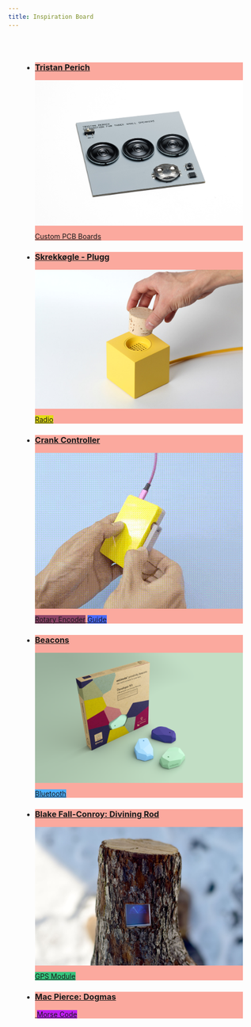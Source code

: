 ```yaml
---
title: Inspiration Board
---
```


<div class="uk-margin" style="padding: 30px;">
<ul class="uk-child-width-1-3@m uk-child-width-1-4@l uk-child-width-1-2@s uk-grid-small uk-grid-match" uk-grid="masonry: pack">

<li class="">
<div>
<a href="https://www.physicaleditions.com/artist/tristan_perich">
<div class="uk-card-small uk-card-default uk-card-body uk-box-shadow-xlarge" style="background: #fba99e">
<div class="uk-card-small uk-card-default uk-card-body uk-box-shadow-xlarge">
<h3 class="cardtitle">Tristan Perich</h3>
<div style="display: inline">
<img src="./menu/inspiration/images/tristan_perich1.jpg" alt="" style="padding-bottom: 10px" uk-image />
<span class="uk-label" style="background-color: #fba99e">Custom PCB Boards</span>
</div>
</div>
</a>
</div>
</div>
</li>

<li class="">
<div>
<a href="http://skrekkogle.com/projects/plugg/">
<div class="uk-card-small uk-card-default uk-card-body uk-box-shadow-xlarge" style="background: #fba99e">
<div class="uk-card-small uk-card-default uk-card-body uk-box-shadow-xlarge">
<h3 class="cardtitle">Skrekkøgle - Plugg</h3>
<div style="display: inline">
<img src="./menu/inspiration/images/plugg.jpg" alt="" style="padding-bottom: 10px" uk-image />
<span class="uk-label" style="background-color: #e3dc14">Radio</span>
</div>
</div>
</a>
</div>
</div>
</li>

<li class="">
<div>
<a href="https://learn.adafruit.com/usb-hid-crank-controller">
<div class="uk-card-small uk-card-default uk-card-body uk-box-shadow-xlarge" style="background: #fba99e">
<div class="uk-card-small uk-card-default uk-card-body uk-box-shadow-xlarge">
<h3 class="cardtitle">Crank Controller</h3>
<div style="display: inline">
<img src="./menu/inspiration/images/crank.gif" alt="" style="padding-bottom: 10px" uk-image />
<span class="uk-label" style="background-color: #8b4367">Rotary Encoder</span>
<span class="uk-label" style="background-color: #496afe">Guide</span>
</div>
</div>
</a>
</div>
</div>
</li>

<li class="">
<div>
<a href="https://estimote.com/?srsltid=AfmBOoqddCLQOsL5XNhmcx9LMj8yWuiLqqccJPKLW0ARxuXYzQLJL5y_">
<div class="uk-card-small uk-card-default uk-card-body uk-box-shadow-xlarge" style="background: #fba99e">
<div class="uk-card-small uk-card-default uk-card-body uk-box-shadow-xlarge">
<h3 class="cardtitle">Beacons</h3>
<div style="display: inline">
<img src="./menu/inspiration/images/beacons.png" alt="" style="padding-bottom: 10px" uk-image />
<span class="uk-label" style="background-color: #4aaeff">Bluetooth</span>
</div>
</div>
</a>
</div>
</div>
</li>

<li class="">
<div>
<a href="https://www.blakefallconroy.com/divining-rod.html">
<div class="uk-card-small uk-card-default uk-card-body uk-box-shadow-xlarge" style="background: #fba99e">
<div class="uk-card-small uk-card-default uk-card-body uk-box-shadow-xlarge">
<h3 class="cardtitle">Blake Fall-Conroy: Divining Rod</h3>
<div style="display: inline">
<img src="./menu/inspiration/images/blake.jpg" alt="" style="padding-bottom: 10px" uk-image />
<span class="uk-label" style="background-color: #36c47d">GPS Module</span>
</div>
</div>
</a>
</div>
</div>
</li>

<li class="">
<div>
<a href="https://www.macpierce.com/dogmas">
<div class="uk-card-small uk-card-default uk-card-body uk-box-shadow-xlarge" style="background: #fba99e">
<div class="uk-card-small uk-card-default uk-card-body uk-box-shadow-xlarge">
<h3 class="cardtitle">Mac Pierce: Dogmas</h3>
<div style="display: inline">
<img src="https://images.squarespace-cdn.com/content/v1/59fc78f1b07869a18edb2d7b/a05ca838-3c02-4127-8096-db4151111d2c/Dogma_Pub1.jpg?format=1500w" alt="" style="padding-bottom: 10px" uk-image />
<span class="uk-label" style="background-color: #bf1df1">Morse Code</span>
</div>
</div>
</a>
</div>
</div>
</li>



</ul>

</ul>
</div>
